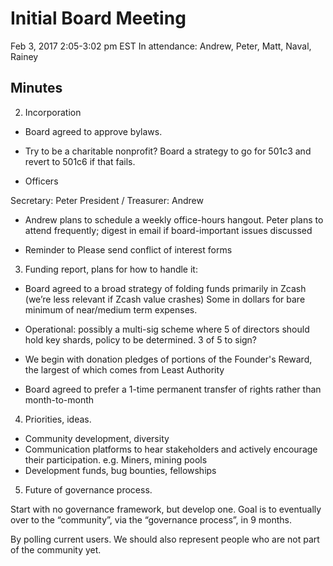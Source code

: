 Initial Board Meeting
=====================

Feb 3, 2017
2:05-3:02 pm EST
In attendance: Andrew, Peter, Matt, Naval, Rainey

Minutes
-------

2. Incorporation

- Board agreed to approve bylaws.

- Try to be a charitable nonprofit?
Board  a strategy to go for 501c3 and revert to 501c6 if that fails.

- Officers

Secretary: Peter
President / Treasurer: Andrew

- Andrew plans to schedule a weekly office-hours hangout.
  Peter plans to attend frequently; digest in email if board-important issues discussed

- Reminder to Please send conflict of interest forms

3. Funding report, plans for how to handle it:

- Board agreed to a broad strategy of folding funds primarily in Zcash (we’re less relevant if Zcash value crashes)
  Some in dollars for bare minimum of near/medium term expenses.
  
- Operational: possibly a multi-sig scheme where 5 of directors should hold key shards, policy to be determined. 3 of 5 to sign? 

- We begin with donation pledges of portions of the Founder's Reward, the largest of which comes from Least Authority

- Board agreed to prefer a 1-time permanent transfer of rights rather than month-to-month

4. Priorities, ideas.

- Community development, diversity
- Communication platforms to hear stakeholders and actively encourage their participation. e.g. Miners, mining pools
- Development funds, bug bounties, fellowships

5. Future of governance process.

Start with no governance framework, but develop one. Goal is to eventually over to the “community”, via the “governance process”, in 9 months.

By polling current users. We should also represent people who are not part of the community yet.
